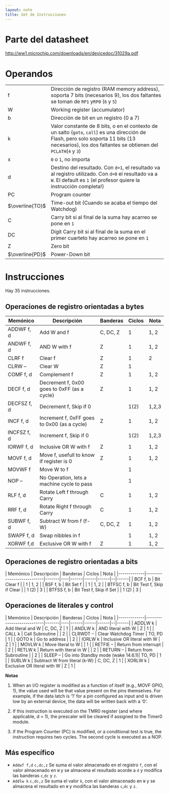 ```yaml
---
layout: note
title: Set de Instrucciones
---
```


# Parte del datasheet
http://ww1.microchip.com/downloads/en/devicedoc/31029a.pdf

# Operandos
|||
|---|---|
|f|Dirección de registro (RAM memory address), soporta 7 bits (necesarios 9), los dos faltantes se toman de `RP1` y`RP0` (`6` y `5`)|
|W|Working register (accumulator)|
|b|Dirección de bit en un registro (0 a 7)|
|k|Valor constante de 8 bits, o en el contexto de un salto (`goto`, `call`) es una dirección de Flash, pero solo soporta 11 bits (13 necesarios), los dos faltantes se obtienen del `PCLATH`(`4` y `3`)|
|x|`0` o `1`, no importa|
|d|Destino del resultado. Con `d=1`, el resultado va al registro utilizado. Con `d=0` el resultado va a `W`. El default es `1` (el profesor quiere la instrucción completa!)|
|PC|Program counter|
|$\overline{TO}$|Time-out bit (Cuando se acaba el tiempo del Watchdog)|
|C|Carry bit si al final de la suma hay acarreo se pone en `1`|
|DC|Digit Carry bit si al final de la suma en el primer cuarteto hay acarreo se pone en `1`|
|Z|Zero bit|
|$\overline{PD}$|Power-Down bit|

# Instrucciones
Hay 35 instrucciones.
## Operaciones de registro orientadas a bytes

| Memónico       | Descripción                  | Banderas | Ciclos | Nota  |
|----------------|------------------------------|----------|--------|-------|
| ADDWF f, d | Add W and f                  | C, DC, Z | 1      | 1, 2  |
| ANDWF f, d | AND W with f                 | Z        | 1      | 1, 2  |
| CLRF f    | Clear f                      | Z        | 1      | 2     |
| CLRW – | Clear W                      | Z        | 1      |       |
| COMF f, d | Complement f                 | Z        | 1      | 1, 2  |
| DECF f, d | Decrement f, 0x00 goes to 0xFF (as a cycle)| Z        | 1      | 1, 2  |
| DECFSZ f, d | Decrement f, Skip if 0       |          | 1(2)   | 1,2,3 |
| INCF f, d | Increment f, 0xFF goes to 0x00 (as a cycle)| Z        | 1      | 1, 2  |
| INCFSZ f, d | Increment f, Skip if 0       |          | 1(2)   | 1,2,3 |
| IORWF f, d | Inclusive OR W with f        | Z        | 1      | 1, 2  |
| MOVF f, d | Move f, usefull to know if register is 0| Z        | 1      | 1, 2  |
| MOVWF f | Move W to f                  |          | 1      |       |
| NOP – | No Operation, lets a machine cycle to pass|          | 1      |       |
| RLF f, d | Rotate Left f through Carry  | C        | 1      | 1, 2  |
| RRF f, d | Rotate Right f through Carry | C        | 1      | 1, 2  |
| SUBWF f, d | Subtract W from f (f-W)           | C, DC, Z | 1      | 1, 2  |
| SWAPF f, d | Swap nibbles in f            |          | 1      | 1, 2  |
| XORWF f,d | Exclusive OR W with f        | Z        | 1      | 1, 2  |
## Operaciones de registro orientadas a bits
| Memónico       | Descripción                  | Banderas | Ciclos | Nota  |
|-------------|---------------------------|-------|----|------|------|------|--|------|
| BCF    f, b | Bit Clear f               |  | 1     | 1, 2 |
| BSF    f, b | Bit Set f                 |  | 1     | 1, 2 |
| BTFSC  f, b | Bit Test f, Skip if Clear |  | 1 (2) | 3    |
| BTFSS  f, b | Bit Test f, Skip if Set   |  | 1 (2) | 3    |

## Operaciones de literales y control
| Memónico       | Descripción                  | Banderas | Ciclos | Nota  |
|-------------|---------------------------|-------|----|------|------|------|--|------|
| ADDLW   k | Add literal and W           | C, DC, Z | 1 |
| ANDLW   k | AND literal with W          | Z        | 1 |
| CALL    k | Call Subroutine             |          | 2 |
| CLRWDT  – | Clear Watchdog Timer        | TO, PD   | 1 |
| GOTO    k | Go to address               |          | 2 |
| IORLW   k | Inclusive OR literal with W | Z        | 1 |
| MOVLW   k | Move literal to W           |          | 1 |
| RETFIE  – | Return from interrupt       |          | 2 |
| RETLW   k | Return with literal in W    |          | 2 |
| RETURN  – | Return from Subroutine      |          | 2 |
| SLEEP   – | Go into Standby mode (wake 14.6.1)| TO, PD   | 1 |
| SUBLW   k | Subtract W from literal (k-W) | C, DC, Z | 1 |
| XORLW   k | Exclusive OR literal with W | Z        | 1 |

**Notas**
1. When an I/O register is modified as a function of itself (e.g., MOVF GPIO, 1), the value used will be that value present on the pins themselves. For example, if the data latch is ‘1’ for a pin configured as input and is driven low by an external device, the data will be written back with a ‘0’.							
2. If this instruction is executed on the TMR0 register (and where applicable, d = 1), the prescaler will be cleared if assigned to the Timer0 module.

3. If the Program Counter (PC) is modified, or a conditional test is true, the instruction requires two cycles. The second cycle is executed as a NOP.

## Más específico
* `Addwf f,d` `c,dc,z` Se suma el valor almacenado en el registro `f`, con el valor almacenado en `W` y se almacena el resultado acorde a `d` y modifica las banderas `c`,`dc` y `z`.
* `Addlw k` `c,dc,z` Se suma el valor `k`, con el valor almacenado en `W` y se almacena el resultado en `W` y modifica las banderas `c`,`dc` y `z`.